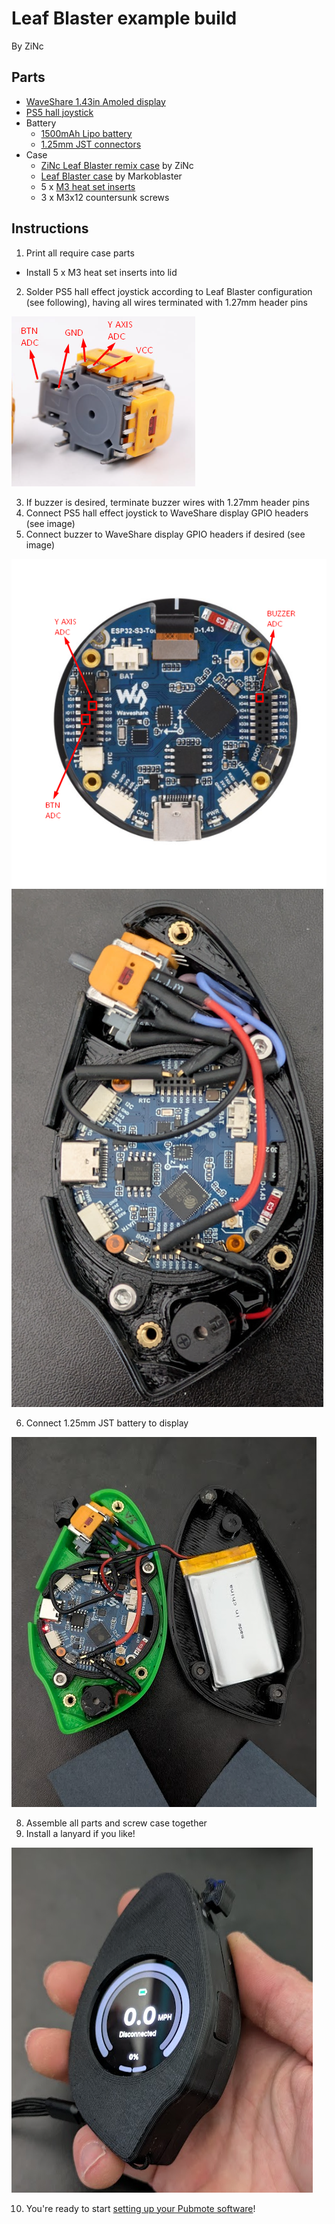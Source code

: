 # Leaf Blaster example build

By ZiNc

## Parts

- [WaveShare 1.43in Amoled display](https://www.waveshare.com/esp32-s3-touch-amoled-1.43.htm?sku=30106)
- [PS5 hall joystick](https://www.aliexpress.us/item/3256806823053436.html)
- Battery
  - [1500mAh Lipo battery](https://www.amazon.com/dp/B09DPNCLQZ)
  - [1.25mm JST connectors](https://www.amazon.com/dp/B088NQBF3V)
- Case
  - [ZiNc Leaf Blaster remix case](https://www.printables.com/model/1265591) by ZiNc
  - [Leaf Blaster case](https://www.printables.com/model/1191785) by Markoblaster
  - 5 x [M3 heat set inserts](https://www.amazon.com/dp/B0CS6VZYL8)
  - 3 x M3x12 countersunk screws

## Instructions

1. Print all require case parts
  - Install 5 x M3 heat set inserts into lid
2. Solder PS5 hall effect joystick according to Leaf Blaster configuration (see following), having all wires terminated with 1.27mm header pins

![PS5 hall pins](leaf-blaster-hall.png)

3. If buzzer is desired, terminate buzzer wires with 1.27mm header pins
4. Connect PS5 hall effect joystick to WaveShare display GPIO headers (see image)
5. Connect buzzer to WaveShare display GPIO headers if desired (see image)

![WaveShare 1.43in AMOLED display pinout](leaf-blaster-pinout.png)
![Leaf Blaster wiring](leaf-blaster-wiring.png)

6. Connect 1.25mm JST battery to display

![Leaf Blaster battery](leaf-blaster-battery.png)
 
8. Assemble all parts and screw case together
9. Install a lanyard if you like!

![Leaf Blaster assembly](leaf-blaster-assembly.png)

10. You're ready to start [setting up your Pubmote software](/README.md#software-prerequisites)!
